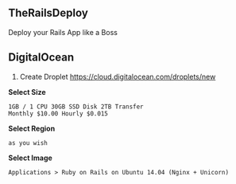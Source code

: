 ## TheRailsDeploy

Deploy your Rails App like a Boss

## DigitalOcean

1. Create Droplet https://cloud.digitalocean.com/droplets/new

**Select Size**

```
1GB / 1 CPU 30GB SSD Disk 2TB Transfer
Monthly $10.00 Hourly $0.015 
```

**Select Region**

```
as you wish
```

**Select Image**

```
Applications > Ruby on Rails on Ubuntu 14.04 (Nginx + Unicorn)
```

